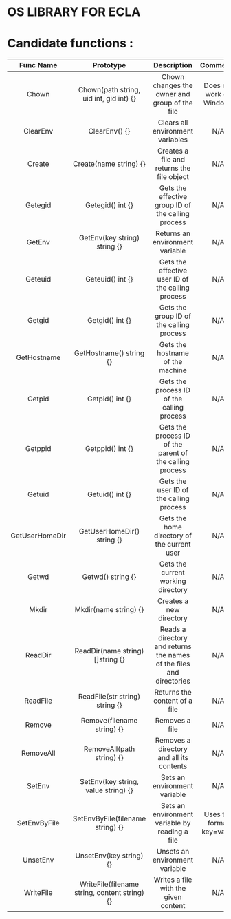 # OS LIBRARY FOR ECLA

# Candidate functions :

|   Func Name    |                   Prototype                   |                             Description                              |         Comments          |
|:--------------:|:---------------------------------------------:|:--------------------------------------------------------------------:|:-------------------------:|
|     Chown      |    Chown(path string, uid int, gid int) {}    |            Chown changes the owner and group of the file             | Does not work on Windows  |
|    ClearEnv    |                 ClearEnv() {}                 |                   Clears all environment variables                   |            N/A            |
|     Create     |            Create(name string) {}             |              Creates a file and returns the file object              |            N/A            |
|    Getegid     |               Getegid() int {}                |          Gets the effective group ID of the calling process          |            N/A            |
|     GetEnv     |         GetEnv(key string) string {}          |                   Returns an environment variable                    |            N/A            |
|    Geteuid     |               Geteuid() int {}                |          Gets the effective user ID of the calling process           |            N/A            |
|     Getgid     |                Getgid() int {}                |               Gets the group ID of the calling process               |            N/A            |
|  GetHostname   |            GetHostname() string {}            |                   Gets the hostname of the machine                   |            N/A            |
|     Getpid     |                Getpid() int {}                |              Gets the process ID of the calling process              |            N/A            |
|    Getppid     |               Getppid() int {}                |       Gets the process ID of the parent of the calling process       |            N/A            |
|     Getuid     |                Getuid() int {}                |               Gets the user ID of the calling process                |            N/A            |
| GetUserHomeDir |          GetUserHomeDir() string {}           |             Gets the home directory of the current user              |            N/A            |
|     Getwd      |               Getwd() string {}               |                  Gets the current working directory                  |            N/A            |
|     Mkdir      |             Mkdir(name string) {}             |                       Creates a new directory                        |            N/A            |
|    ReadDir     |       ReadDir(name string) []string {}        | Reads a directory and returns the names of the files and directories |            N/A            |
|    ReadFile    |        ReadFile(str string) string {}         |                    Returns the content of a file                     |            N/A            |
|     Remove     |          Remove(filename string) {}           |                            Removes a file                            |            N/A            |
|   RemoveAll    |           RemoveAll(path string) {}           |               Removes a directory and all its contents               |            N/A            |
|     SetEnv     |      SetEnv(key string, value string) {}      |                     Sets an environment variable                     |            N/A            |
|  SetEnvByFile  |       SetEnvByFile(filename string) {}        |            Sets an environment variable by reading a file            | Uses the format key=value |
|    UnsetEnv    |            UnsetEnv(key string) {}            |                    Unsets an environment variable                    |            N/A            |
|   WriteFile    | WriteFile(filename string, content string) {} |                 Writes a file with the given content                 |            N/A            |
